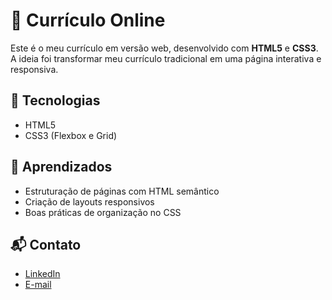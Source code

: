 # 📄 Currículo Online

Este é o meu currículo em versão web, desenvolvido com **HTML5** e **CSS3**.  
A ideia foi transformar meu currículo tradicional em uma página interativa e responsiva.

## 🚀 Tecnologias
- HTML5
- CSS3 (Flexbox e Grid)

## 🎯 Aprendizados
- Estruturação de páginas com HTML semântico
- Criação de layouts responsivos
- Boas práticas de organização no CSS

## 📬 Contato
- [LinkedIn](https://www.linkedin.com/in/marconi-limma-/)
- [E-mail](mailto:marconi.junior97@gmail.com)
